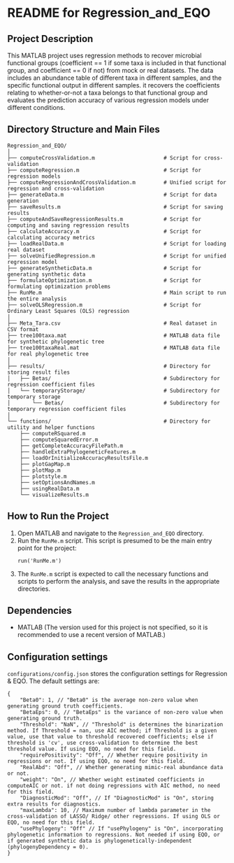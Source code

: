
# README for Regression_and_EQO

## Project Description
This MATLAB project uses regression methods to recover microbial functional groups (coefficient == 1 if some taxa is included in that functional group, and coefficient == 0 if not) from mock or real datasets. The data includes an abundance table of different taxa in different samples, and the specific functional output in different samples. it recovers the coefficients relating to whether-or-not a taxa belongs to that functional group and evaluates the prediction accuracy of various regression models under different conditions.

## Directory Structure and Main Files

```
Regression_and_EQO/
│
├── computeCrossValidation.m                      # Script for cross-validation
├── computeRegression.m                           # Script for regression models
├── computeRegressionAndCrossValidation.m         # Unified script for regression and cross-validation
├── generateData.m                                # Script for data generation
├── saveResults.m                                 # Script for saving results
├── computeAndSaveRegressionResults.m             # Script for computing and saving regression results
├── calculateAccuracy.m                           # Script for calculating accuracy metrics
├── loadRealData.m                                # Script for loading real dataset
├── solveUnifiedRegression.m                      # Script for unified regression model
├── generateSyntheticData.m                       # Script for generating synthetic data
├── formulateOptimization.m                       # Script for formulating optimization problems
├── RunMe.m                                       # Main script to run the entire analysis
├── solveOLSRegression.m                          # Script for Ordinary Least Squares (OLS) regression
│
├── Meta_Tara.csv                                 # Real dataset in CSV format
├── tree100taxa.mat                               # MATLAB data file for synthetic phylogenetic tree
├── tree100taxaReal.mat                           # MATLAB data file for real phylogenetic tree
│
├── results/                                      # Directory for storing result files
│   ├── Betas/                                    # Subdirectory for regression coefficient files
│   └── temporaryStorage/                         # Subdirectory for temporary storage
│       └── Betas/                                # Subdirectory for temporary regression coefficient files
│
└── functions/                                    # Directory for utility and helper functions
    ├── computeRSquared.m
    ├── computeSquaredError.m
    ├── getCompleteAccuracyFilePath.m
    ├── handleExtraPhylogeneticFeatures.m
    ├── loadOrInitializeAccuracyResultsFile.m
    ├── plotGapMap.m
    ├── plotMap.m
    ├── plotstyle.m
    ├── setOptionsAndNames.m
    ├── usingRealData.m
    └── visualizeResults.m
```

## How to Run the Project
1. Open MATLAB and navigate to the `Regression_and_EQO` directory.
2. Run the `RunMe.m` script. This script is presumed to be the main entry point for the project:
   ```
   run('RunMe.m')
   ```
3. The `RunMe.m` script is expected to call the necessary functions and scripts to perform the analysis, and save the results in the appropriate directories.

## Dependencies
- MATLAB (The version used for this project is not specified, so it is recommended to use a recent version of MATLAB.)

## Configuration settings
`configurations/config.json` stores the configuration settings for Regression & EQO. The default settings are:
```
{
    "Beta0": 1, // "Beta0" is the average non-zero value when generating ground truth coefficients.
    "BetaEps": 0, // "BetaEps" is the variance of non-zero value when generating ground truth.
    "Threshold": "NaN", // "Threshold" is determines the binarization method. If Threshold = nan, use AIC method; if Threshold is a given value, use that value to threshold recovered coefficients; else if threshold is 'cv', use cross-validation to determine the best threshold value. If using EQO, no need for this field.
    "requirePositivity": "Off", // Whether require positivity in regressions or not. If using EQO, no need for this field.
    "RealAbd": "Off", // Whether generating mimic-real abundance data or not.
    "weight": "On", // Whether weight estimated coefficients in computeAIC or not. if not doing regressions with AIC method, no need for this field.
    "DiagnosticMod": "Off", // If "DiagnosticMod" is "On", storing extra results for diagnostics.
    "maxLambda": 10, // Maximum number of lambda parameter in the cross-validation of LASSO/ Ridge/ other regressions. If using OLS or EQO, no need for this field.
    "usePhylogeny": "Off" // If "usePhylogeny" is "On", incorporating phylogenetic information to regressions. Not needed if using EQO, or if generated synthetic data is phylogenetically-independent (phylogenyDependency = 0).
}
```
